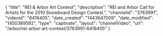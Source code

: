 {
    "title": "REI & Arbor Art Contest",
    "description": "REI and Arbor Call for Artists for the 2010 Snowboard Design Contest.",
    "channelid": "3763991",
    "videoid": "6418405",
    "date_created": "1443647009",
    "date_modified": "1450389592",
    "type": "captivate",
    "layout": "channelVideo",
    "url": "\/arbor\/rei-arbor-art-contest\/3763991-6418405"
}